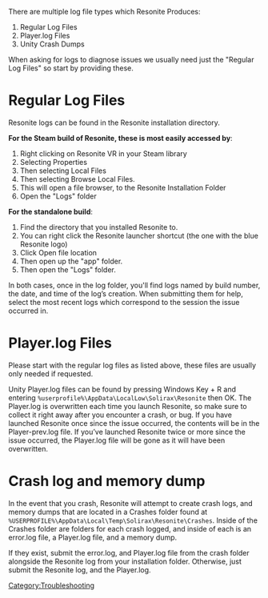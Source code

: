 <languages/> There are multiple log file types which Resonite Produces:

1.  Regular Log Files
2.  Player.log Files
3.  Unity Crash Dumps

When asking for logs to diagnose issues we usually need just the
"Regular Log Files" so start by providing these.

# Regular Log Files

Resonite logs can be found in the Resonite installation directory.

**For the Steam build of Resonite, these is most easily accessed by**:

1.  Right clicking on Resonite VR in your Steam library
2.  Selecting Properties
3.  Then selecting Local Files
4.  Then selecting Browse Local Files.
5.  This will open a file browser, to the Resonite Installation Folder
6.  Open the "Logs" folder

**For the standalone build**:

1.  Find the directory that you installed Resonite to.
2.  You can right click the Resonite launcher shortcut (the one with the
    blue Resonite logo)
3.  Click Open file location
4.  Then open up the "app" folder.
5.  Then open the "Logs" folder.

In both cases, once in the log folder, you'll find logs named by build
number, the date, and time of the log’s creation. When submitting them
for help, select the most recent logs which correspond to the session
the issue occurred in.

# Player.log Files

Please start with the regular log files as listed above, these files are
usually only needed if requested.

Unity Player.log files can be found by pressing Windows Key + R and
entering `%userprofile%\AppData\LocalLow\Solirax\Resonite` then OK. The
Player.log is overwritten each time you launch Resonite, so make sure to
collect it right away after you encounter a crash, or bug. If you have
launched Resonite once since the issue occurred, the contents will be in
the Player-prev.log file. If you’ve launched Resonite twice or more
since the issue occurred, the Player.log file will be gone as it will
have been overwritten.

# Crash log and memory dump

In the event that you crash, Resonite will attempt to create crash logs,
and memory dumps that are located in a Crashes folder found at
`%USERPROFILE%\AppData\Local\Temp\Solirax\Resonite\Crashes`. Inside of
the Crashes folder are folders for each crash logged, and inside of each
is an error.log file, a Player.log file, and a memory dump.

If they exist, submit the error.log, and Player.log file from the crash
folder alongside the Resonite log from your installation folder.
Otherwise, just submit the Resonite log, and the Player.log.

[Category:Troubleshooting](Category:Troubleshooting "wikilink")